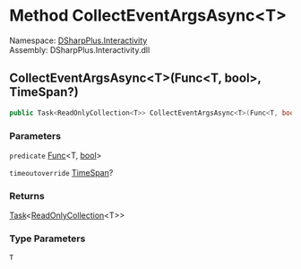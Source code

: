 # Method CollectEventArgsAsync<T\>

Namespace: [DSharpPlus.Interactivity](DSharpPlus.Interactivity.md)  
Assembly: DSharpPlus.Interactivity.dll

## <a id="DSharpPlus_Interactivity_InteractivityExtension_CollectEventArgsAsync__1_System_Func___0_System_Boolean__System_Nullable_System_TimeSpan__"></a>CollectEventArgsAsync<T\>\(Func<T, bool\>, TimeSpan?\)

```csharp
public Task<ReadOnlyCollection<T>> CollectEventArgsAsync<T>(Func<T, bool> predicate, TimeSpan? timeoutoverride = null) where T : AsyncEventArgs
```

### Parameters

`predicate` [Func](https://learn.microsoft.com/dotnet/api/system.func\-2)<T, [bool](https://learn.microsoft.com/dotnet/api/system.boolean)\>

`timeoutoverride` [TimeSpan](https://learn.microsoft.com/dotnet/api/system.timespan)?

### Returns

[Task](https://learn.microsoft.com/dotnet/api/system.threading.tasks.task\-1)<[ReadOnlyCollection](https://learn.microsoft.com/dotnet/api/system.collections.objectmodel.readonlycollection\-1)<T\>\>

### Type Parameters

`T` 

